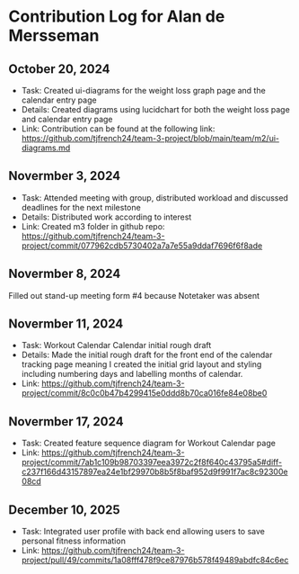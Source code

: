 # Contribution Log for Alan de Mersseman

## October 20, 2024
- Task: Created ui-diagrams for the weight loss graph page and the calendar entry page
- Details: Created diagrams using lucidchart for both the weight loss page and calendar entry page
- Link: Contribution can be found at the following link: https://github.com/tjfrench24/team-3-project/blob/main/team/m2/ui-diagrams.md

## Novermber 3, 2024
- Task: Attended meeting with group, distributed workload and discussed deadlines for the next milestone
- Details: Distributed work according to interest
- Link: Created m3 folder in github repo: https://github.com/tjfrench24/team-3-project/commit/077962cdb5730402a7a7e55a9ddaf7696f6f8ade

## Novermber 8, 2024
Filled out stand-up meeting form #4 because Notetaker was absent 

## Novermber 11, 2024
- Task: Workout Calendar Calendar initial rough draft
- Details: Made the initial rough draft for the front end of the calendar tracking page meaning I created the initial grid layout and styling including numbering days and labelling months of calendar.
- Link: https://github.com/tjfrench24/team-3-project/commit/8c0c0b47b4299415e0ddd8b70ca016fe84e08be0

## Novermber 17, 2024
- Task: Created feature sequence diagram for Workout Calendar page
- Link: https://github.com/tjfrench24/team-3-project/commit/7ab1c109b98703397eea3972c2f8f640c43795a5#diff-c237f166d43157897ea24e1bf29970b8b5f8baf952d9f991f7ac8c92300e08cd

## December 10, 2025
- Task: Integrated user profile with back end allowing users to save personal fitness information
- Link: https://github.com/tjfrench24/team-3-project/pull/49/commits/1a08fff478f9ce87976b578f49489abdfc84c6ec